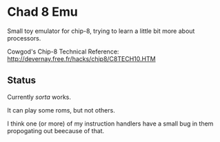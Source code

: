 # Chad 8 Emu

Small toy emulator for chip-8, trying to learn a little bit more about processors.


Cowgod's Chip-8 Technical Reference: http://devernay.free.fr/hacks/chip8/C8TECH10.HTM

## Status

Currently *sorta* works.

It can play some roms, but not others.

I think one (or more) of my instruction handlers have a small bug in them propogating out beecause of that.
